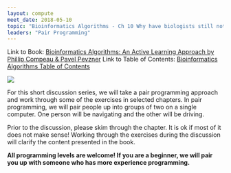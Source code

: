```yaml
---
layout: compute
meet_date: 2018-05-10
topic: "Bioinformatics Algorithms - Ch 10 Why have biologists still not developed an HIV vaccine?"
leaders: "Pair Programming"
---
```


Link to Book: [Bioinformatics Algorithms: An Active Learning Approach by Phillip Compeau & Pavel Pevzner](http://bioinformaticsalgorithms.com/)
Link to Table of Contents: [Bioinformatics Algorithms Table of Contents](http://bioinformaticsalgorithms.com/contents.htm)

![](https://cdn-images-1.medium.com/max/2000/1*sBJhFwmpfbftanqzxOeK_w.jpeg)

For this short discussion series, we will take a pair programming approach and work through some of the exercises in selected chapters. In pair programming, we will pair people up into groups of two on a single computer. One person will be navigating and the other will be driving.

Prior to the discussion, please skim through the chapter. It is ok if most of it does not make sense! Working through the exercises during the discussion will clarify the content presented in the book.

**All programming levels are welcome! If you are a beginner, we will pair you up with someone who has more experience programming.**